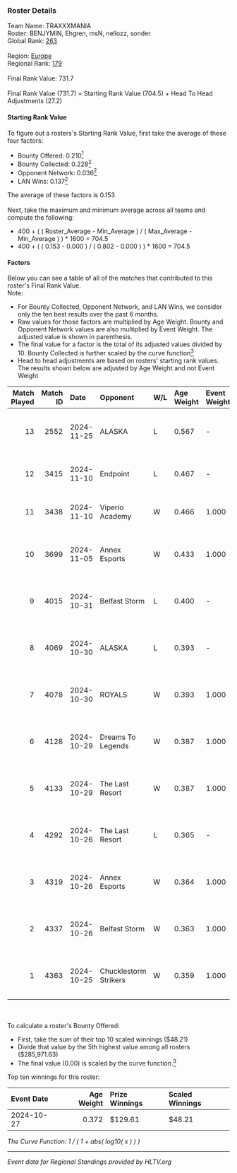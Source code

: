 ### Roster Details<br />
Team Name: TRAXXXMANIA<br />
Roster: BENJYMIN, Ehgren, msN, nellozz, sonder<br />
Global Rank: [263](../../standings_global_2025_02_28.md)<br />
<br />
Region: [Europe]( ../../standings_europe_2025_02_28.md)<br />
Regional Rank: [179]( ../../standings_europe_2025_02_28.md)<br />
<br />
Final Rank Value:  731.7<br />
<br />
Final Rank Value (731.7) = Starting Rank Value (704.5) + Head To Head Adjustments (27.2)<br />

#### Starting Rank Value<br />
To figure out a rosters's Starting Rank Value, first take the average of these four factors:<br />
- Bounty Offered: 0.210[<sup>1</sup>](#table2)
- Bounty Collected: 0.228[<sup>2</sup>](#table1)
- Opponent Network: 0.036[<sup>2</sup>](#table1)
- LAN Wins: 0.137[<sup>2</sup>](#table1)

The average of these factors is 0.153<br />
<br />
Next, take the maximum and minimum average across all teams and compute the following:<br />
- 400 + ( ( Roster_Average - Min_Average ) / ( Max_Average - Min_Average ) ) * 1600 = 704.5
- 400 + ( ( 0.153 - 0.000 ) / ( 0.802 - 0.000 ) ) * 1600 = 704.5


#### Factors<br />
Below you can see a table of all of the matches that contributed to this roster's Final Rank Value.<br />
Note:<br />

- For Bounty Collected, Opponent Network, and LAN Wins, we consider only the ten best results over the past 6 months.
- Raw values for those factors are multiplied by Age Weight. Bounty and Opponent Network values are also multiplied by Event Weight. The adjusted value is shown in parenthesis.
- The final value for a factor is the total of its adjusted values divided by 10. Bounty Collected is further scaled by the curve function[<sup>3</sup>](#curveFunction)
- Head to head adjustments are based on rosters' starting rank values. The results shown below are adjusted by Age Weight and not Event Weight
<span id="table1"></span><br />


| Match Played | Match ID | Date       | Opponent              | W/L | Age Weight | Event Weight | Bounty Collected | Opponent Network | LAN Wins  | H2H Adj. | Roster                                   |
| -: | -: | :- | :- | :- | :- | :- | :- | :- | :- | -: | :- |
|           13 |     2552 | 2024-11-25 | ALASKA                | L   | 0.567      | -            | -                | -                | -         |    -1.43 | BENJYMIN, Ehgren, msN, nellozz, sonder   |
|           12 |     3415 | 2024-11-10 | Endpoint              | L   | 0.467      | -            | -                | -                | -         |    -3.55 | BENJYMIN, Ehgren, msN, Rack, sonder      |
|           11 |     3438 | 2024-11-10 | Viperio Academy       | W   | 0.466      | 1.000        | 0.001 (0.000)    | 0.123 (0.057)    | 0 (0.000) |     4.84 | BENJYMIN, Ehgren, msN, Rack, sonder      |
|           10 |     3699 | 2024-11-05 | Annex Esports         | W   | 0.433      | 1.000        | 0.000 (0.000)    | 0.064 (0.028)    | 0 (0.000) |     5.46 | BENJYMIN, Ehgren, msN, nellozz, sonder   |
|            9 |     4015 | 2024-10-31 | Belfast Storm         | L   | 0.400      | -            | -                | -                | -         |    -5.21 | BENJYMIN, Ehgren, msN, nellozz, sonder   |
|            8 |     4069 | 2024-10-30 | ALASKA                | L   | 0.393      | -            | -                | -                | -         |    -0.44 | BENJYMIN, Ehgren, msN, nellozz, sonder   |
|            7 |     4078 | 2024-10-30 | ROYALS                | W   | 0.393      | 1.000        | 0.005 (0.002)    | 0.223 (0.087)    | 0 (0.000) |     7.00 | BENJYMIN, Ehgren, msN, nellozz, sonder   |
|            6 |     4128 | 2024-10-29 | Dreams To Legends     | W   | 0.387      | 1.000        | 0.000 (0.000)    | 0.090 (0.035)    | 0 (0.000) |     4.80 | BENJYMIN, Ehgren, msN, nellozz, sonder   |
|            5 |     4133 | 2024-10-29 | The Last Resort       | W   | 0.387      | 1.000        | 0.001 (0.000)    | 0.173 (0.067)    | 0 (0.000) |     6.90 | BENJYMIN, Ehgren, msN, nellozz, sonder   |
|            4 |     4292 | 2024-10-26 | The Last Resort       | L   | 0.365      | -            | -                | -                | -         |    -5.05 | BENJYMIN, Ehgren, PRAISy, seiren, sonder |
|            3 |     4319 | 2024-10-26 | Annex Esports         | W   | 0.364      | 1.000        | 0.000 (0.000)    | 0.064 (0.023)    | 1 (0.364) |     5.14 | BENJYMIN, Ehgren, PRAISy, seiren, sonder |
|            2 |     4337 | 2024-10-26 | Belfast Storm         | W   | 0.363      | 1.000        | 0.003 (0.001)    | 0.174 (0.063)    | 1 (0.363) |     6.96 | BENJYMIN, Ehgren, PRAISy, seiren, sonder |
|            1 |     4363 | 2024-10-25 | Chucklestorm Strikers | W   | 0.359      | 1.000        | 0.000 (0.000)    | 0.000 (0.000)    | 1 (0.359) |     1.74 | BENJYMIN, Ehgren, PRAISy, seiren, sonder |

<br />
<span id="table2"></span><br />
To calculate a roster's Bounty Offered:<br />

- First, take the sum of their top 10 scaled winnings ($48.21)
- Divide that value by the 5th highest value among all rosters ($285,971.63)
- The final value (0.00) is scaled by the curve function.[<sup>3</sup>](#curveFunction)

Top ten winnings for this roster:<br />

| Event Date | Age Weight | Prize Winnings | Scaled Winnings |
| :- | -: | :- | :- |
| 2024-10-27 |      0.372 | $129.61        | $48.21          |


<span id="curveFunction"></span>_The Curve Function: 1 / ( 1 + abs( log10( x ) ) )_<br />

---
_Event data for Regional Standings provided by HLTV.org_<br />
